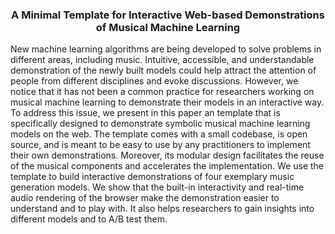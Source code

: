 <h3 align="center">
A Minimal Template for Interactive Web-based Demonstrations of Musical Machine Learning
</h3>



New machine learning algorithms are being developed to solve problems in different areas, including music. Intuitive, accessible, and understandable demonstration of the newly built models could help attract the attention of people from different disciplines and evoke discussions. However, we notice that it has not been a common practice for researchers working on musical machine learning to demonstrate their models in an interactive way. To address this issue, we present in this paper an template that is specifically designed to demonstrate symbolic musical machine learning models on the web. The template comes with a small codebase, is open source, and is meant to be easy to use by any practitioners to implement their own demonstrations. Moreover, its modular design facilitates the reuse of the musical components and accelerates the implementation. We use the template to build interactive demonstrations of four exemplary music generation models. We show that the built-in interactivity and real-time audio rendering of the browser make the demonstration easier to understand and to play with. It also helps researchers to gain insights into different models and to A/B test them.


